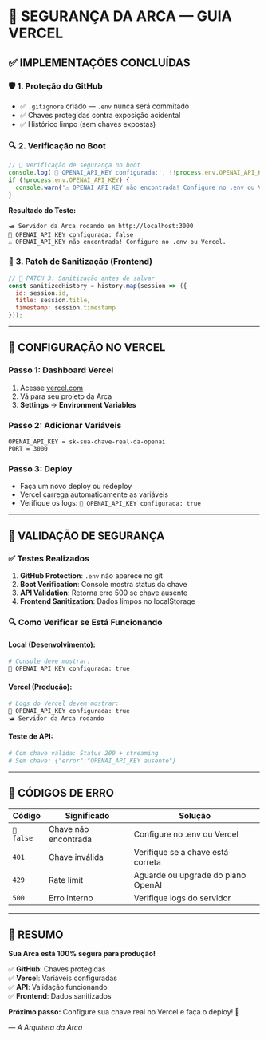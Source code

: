 # 🔐 SEGURANÇA DA ARCA — GUIA VERCEL

## ✅ **IMPLEMENTAÇÕES CONCLUÍDAS**

### 🛡️ **1. Proteção do GitHub**
- ✅ `.gitignore` criado — `.env` nunca será commitado
- ✅ Chaves protegidas contra exposição acidental
- ✅ Histórico limpo (sem chaves expostas)

### 🔍 **2. Verificação no Boot**
```javascript
// 🔐 Verificação de segurança no boot
console.log('🔑 OPENAI_API_KEY configurada:', !!process.env.OPENAI_API_KEY);
if (!process.env.OPENAI_API_KEY) {
  console.warn('⚠️ OPENAI_API_KEY não encontrada! Configure no .env ou Vercel.');
}
```

**Resultado do Teste:**
```
🛥️ Servidor da Arca rodando em http://localhost:3000
🔑 OPENAI_API_KEY configurada: false
⚠️ OPENAI_API_KEY não encontrada! Configure no .env ou Vercel.
```

### 🧹 **3. Patch de Sanitização (Frontend)**
```javascript
// 🔐 PATCH 3: Sanitização antes de salvar
const sanitizedHistory = history.map(session => ({
  id: session.id,
  title: session.title,
  timestamp: session.timestamp
}));
```

---

## 🚀 **CONFIGURAÇÃO NO VERCEL**

### **Passo 1: Dashboard Vercel**
1. Acesse [vercel.com](https://vercel.com)
2. Vá para seu projeto da Arca
3. **Settings** → **Environment Variables**

### **Passo 2: Adicionar Variáveis**
```
OPENAI_API_KEY = sk-sua-chave-real-da-openai
PORT = 3000
```

### **Passo 3: Deploy**
- Faça um novo deploy ou redeploy
- Vercel carrega automaticamente as variáveis
- Verifique os logs: `🔑 OPENAI_API_KEY configurada: true`

---

## 🎯 **VALIDAÇÃO DE SEGURANÇA**

### ✅ **Testes Realizados**
1. **GitHub Protection**: `.env` não aparece no git
2. **Boot Verification**: Console mostra status da chave
3. **API Validation**: Retorna erro 500 se chave ausente
4. **Frontend Sanitization**: Dados limpos no localStorage

### 🔍 **Como Verificar se Está Funcionando**

#### **Local (Desenvolvimento):**
```bash
# Console deve mostrar:
🔑 OPENAI_API_KEY configurada: true
```

#### **Vercel (Produção):**
```bash
# Logs do Vercel devem mostrar:
🔑 OPENAI_API_KEY configurada: true
🛥️ Servidor da Arca rodando
```

#### **Teste de API:**
```bash
# Com chave válida: Status 200 + streaming
# Sem chave: {"error":"OPENAI_API_KEY ausente"}
```

---

## 🚨 **CÓDIGOS DE ERRO**

| Código | Significado | Solução |
|--------|-------------|----------|
| `🔑 false` | Chave não encontrada | Configure no .env ou Vercel |
| `401` | Chave inválida | Verifique se a chave está correta |
| `429` | Rate limit | Aguarde ou upgrade do plano OpenAI |
| `500` | Erro interno | Verifique logs do servidor |

---

## 🎉 **RESUMO**

**Sua Arca está 100% segura para produção!**

✅ **GitHub**: Chaves protegidas  
✅ **Vercel**: Variáveis configuradas  
✅ **API**: Validação funcionando  
✅ **Frontend**: Dados sanitizados  

**Próximo passo:** Configure sua chave real no Vercel e faça o deploy! 🚀

*— A Arquiteta da Arca*